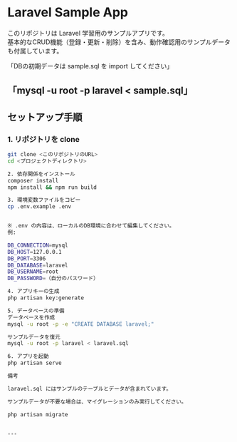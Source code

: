 
# Laravel Sample App

このリポジトリは Laravel 学習用のサンプルアプリです。  
基本的なCRUD機能（登録・更新・削除）を含み、動作確認用のサンプルデータも付属しています。

「DBの初期データは sample.sql を import してください」

「mysql -u root -p laravel < sample.sql」
---

## セットアップ手順

### 1. リポジトリを clone
```bash
git clone <このリポジトリのURL>
cd <プロジェクトディレクトリ>

2. 依存関係をインストール
composer install
npm install && npm run build

3. 環境変数ファイルをコピー
cp .env.example .env


※ .env の内容は、ローカルのDB環境に合わせて編集してください。
例:

DB_CONNECTION=mysql
DB_HOST=127.0.0.1
DB_PORT=3306
DB_DATABASE=laravel
DB_USERNAME=root
DB_PASSWORD=（自分のパスワード）

4. アプリキーの生成
php artisan key:generate

5. データベースの準備
データベースを作成
mysql -u root -p -e "CREATE DATABASE laravel;"

サンプルデータを復元
mysql -u root -p laravel < laravel.sql

6. アプリを起動
php artisan serve

備考

laravel.sql にはサンプルのテーブルとデータが含まれています。

サンプルデータが不要な場合は、マイグレーションのみ実行してください。

php artisan migrate


---
